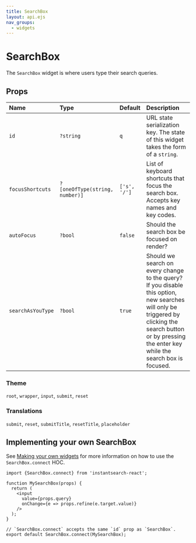 ```yaml
---
title: SearchBox
layout: api.ejs
nav_groups:
  - widgets
---
```


# SearchBox

The `SearchBox` widget is where users type their search queries.

## Props

Name | Type | Default |Description
:- | :- | :- | :-
`id` | `?string` | `q` | URL state serialization key. The state of this widget takes the form of a `string`.
`focusShortcuts` | `?[oneOfType(string, number)]` | `['s', '/']` | List of keyboard shortcuts that focus the search box. Accepts key names and key codes.
`autoFocus` | `?bool` | `false` | Should the search box be focused on render?
`searchAsYouType` | `?bool` | `true` | Should we search on every change to the query? If you disable this option, new searches will only be triggered by clicking the search button or by pressing the enter key while the search box is focused.

### Theme

`root`, `wrapper`, `input`, `submit`, `reset`

### Translations

`submit`, `reset`, `submitTitle`, `resetTitle`, `placeholder`

## Implementing your own SearchBox

See [Making your own widgets](../Customization.md) for more information on how to use the `SearchBox.connect` HOC.

```
import {SearchBox.connect} from 'instantsearch-react';

function MySearchBox(props) {
  return (
    <input
      value={props.query}
      onChange={e => props.refine(e.target.value)}
    />
  );
}

// `SearchBox.connect` accepts the same `id` prop as `SearchBox`.
export default SearchBox.connect(MySearchBox);
```
